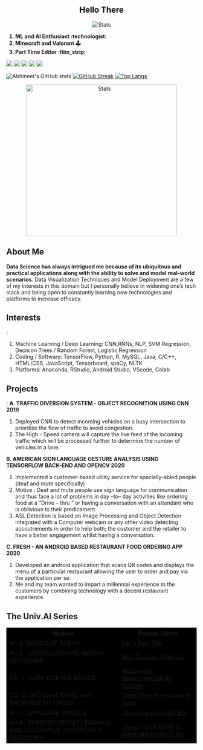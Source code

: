 <font color="black">
<h2 align="center">
  Hello There
  </h2>
</font>
<p align="center">
  <img src="https://github.com/divergent99/divergent99/blob/main/Hi%20!.gif" alt="Stats" loop=False>
</p>

<ol>
  <b>
  <li> ML and AI Enthusiast :technologist:</li>
  <li> Minecraft and Valorant 🕹️</li>
  <li> Part Time Editor :film_strip:</li>
   </b>
</ol>

![](https://img.shields.io/badge/OS-Windows-informational?style=flat&logo=<windows>&logoColor=white&color=2bbc8a) ![](https://img.shields.io/badge/Code-Python-informational?style=flat&logo=<LOGO_NAME>&logoColor=white&color=2bbc8a) ![](https://img.shields.io/badge/Code-Java-informational?style=flat&logo=<LOGO_NAME>&logoColor=white&color=2bbc8a) ![](https://img.shields.io/badge/Tools-MySQL-informational?style=flat&logo=<LOGO_NAME>&logoColor=white&color=2bbc8a)
![](https://komarev.com/ghpvc/?username=divergent99&color=green)


![Abhineet's GitHub stats](https://github-readme-stats.vercel.app/api?username=divergent99&show_icons=true&theme=radical)
[![GitHub Streak](http://github-readme-streak-stats.herokuapp.com?user=divergent99&theme=dark&date_format=M%20j%5B%2C%20Y%5D)](https://git.io/streak-stats)
[![Top Langs](https://github-readme-stats.vercel.app/api/top-langs/?username=divergent99&layout=compact)](https://github.com/anuraghazra/github-readme-stats)

<p align="center">
<a href="https://youtu.be/-I8tEqRHKfA">
<img src="https://github.com/divergent99/divergent99/blob/main/r-modified.png" width=400 alt="Stats" loop=False>
</a></p>

<b><h2>About Me</h2></b>

**Data Science has always intrigued me because of its ubiquitous and practical applications along with the ability to solve and model real-world scenarios**. Data Visualization Techniques and Model Deployment are a few of my interests in this domain but I personally believe in widening one’s tech stack and being open to constantly learning new technologies and platforms to increase efficacy.

<b><h2>Interests</h2></b> : 
1. Machine Learning / Deep Learning: CNN,RNNs, NLP, SVM Regression, Decision Trees / Random Forest, Logistic Regression
2. Coding / Software: TensorFlow, Python, R, MySQL, Java, C/C++, HTML/CSS, JavaScript, Tensorboard, spaCy, NLTK
3. Platforms: Anaconda, RStudio, Android Studio, VScode, Colab

<b><h2>Projects</h2></b> : 
<b>A. TRAFFIC DIVERSION SYSTEM - OBJECT RECOGNITION USING CNN 2019</b>

1. Deployed CNN to detect incoming vehicles on a busy intersection to prioritize the flow of traffic to avoid congestion.
2. The High - Speed camera will capture the live feed of the incoming traffic which will be processed further to determine the number of
vehicles in a lane.

<b>B. AMERICAN SIGN LANGUAGE GESTURE ANALYSIS USING TENSORFLOW BACK-END AND OPENCV 2020</b>

1. Implemented a customer-based utility service for specially-abled people (deaf and mute specifically)
2. Motive : Deaf and mute people use sign language for communication and thus face a lot of problems in day –to– day activities like
ordering food at a “Drive – thru ” or having a conversation with an attendant who is oblivious to their predicament.
3. ASL Detection is based on Image Processing and Object Detection integrated with a Computer webcam or any other video detecting
accoutrements in order to help both; the customer and the retailer to have a better engagement whilst having a conversation. 

<b>C. FRESH - AN ANDROID BASED RESTAURANT FOOD ORDERING APP 2020</b>

1. Developed an android application that scans QR codes and displays the menu of a particular restaurant allowing the user to order and pay
via the application per se.
2. Me and my team wanted to impart a millennial experience to the customers by combining technology with a decent restaurant experience.

<b><h2>The Univ.AI Series</h2></b>

<table cellspacing="4" bgcolor="#000000">
	<tr>
		<th>Module</th>
		<th>Project Name</th>
	</tr>
	<tr>
		<td>AI-1: BASICS OF AI & ML</td>
		<td><a href="https://drive.google.com/file/d/1nnbTdyblDZLAw4A89A3lka7fViOto7Ep/view?usp=sharing">Let's Play Fifa</a></td>
	</tr>
	<tr>
		<td>AI-2 : CONVOLUTIONAL NEURAL NETWORKS</td>
		<td><a href="https://drive.google.com/file/d/10XUeFRXOfdw3KeF-IEPKQfkQvgY5N1Xl/view?usp=sharing">ASL Gesture Analysis</a></td>
	</tr>
	<tr>
		<td>DS-1: DATA SCIENCE BASICS</td>
		<td><a href="https://drive.google.com/file/d/1g0MsjEa_tP8XygUm771pnul7c_heGKmU/view?usp=sharing">Restaurant Recommendation System</a></td>
	</tr>
	<tr>
		<td>DS-2: DECISION TREES AND ENSEMBLE METHODS</td>
		<td><a href="https://drive.google.com/file/d/1eMms9iOBOn4cizG2C9pZJyvNy17CD93s/view?usp=sharing">Deep Dive of Housing in India</a></td>
	</tr>
	<tr>
		<td>AI-3: LANGUAGE MODELS</td>
		<td><a href="https://drive.google.com/file/d/1XDJSR5Db9cpfkMth5Qp5cSJRiqFUxGjV/view?usp=sharing">Teaching Assistant Bot</a></td>
	</tr>
	<tr>
		<td>AI-4 : REINFORCEMENT LEARNING AND GENERATIVE ADVERSARIAL NETWORKS</td>
		<td><a href="https://drive.google.com/file/d/1wKE0YluARqBA9Abgxp8pVpdykwQmbycA/view?usp=sharing">Using Cycle GANs to Generate Ukiyo-E Art</a></td>
	</tr>
</table>



